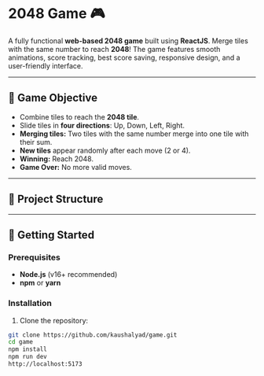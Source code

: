 # 2048 Game 🎮

A fully functional **web-based 2048 game** built using **ReactJS**. Merge tiles with the same number to reach **2048**! The game features smooth animations, score tracking, best score saving, responsive design, and a user-friendly interface.

---

## 🎯 Game Objective

- Combine tiles to reach the **2048 tile**.
- Slide tiles in **four directions**: Up, Down, Left, Right.
- **Merging tiles:** Two tiles with the same number merge into one tile with their sum.
- **New tiles** appear randomly after each move (2 or 4).
- **Winning:** Reach 2048.
- **Game Over:** No more valid moves.

---

## 📂 Project Structure


---

## 🚀 Getting Started

### Prerequisites

- **Node.js** (v16+ recommended)
- **npm** or **yarn**

### Installation

1. Clone the repository:

```bash
git clone https://github.com/kaushalyad/game.git
cd game
npm install
npm run dev
http://localhost:5173

